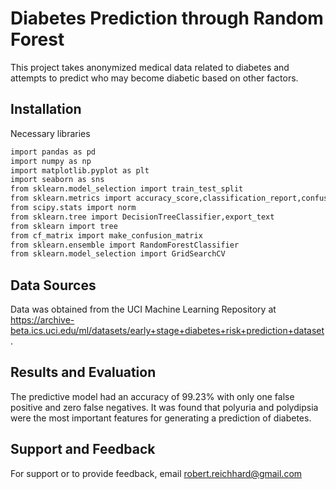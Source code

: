 
# Diabetes Prediction through Random Forest

This project takes anonymized medical data related to diabetes and attempts to predict who may become diabetic based on other factors. 
## Installation

Necessary libraries

```bash
import pandas as pd
import numpy as np
import matplotlib.pyplot as plt
import seaborn as sns
from sklearn.model_selection import train_test_split
from sklearn.metrics import accuracy_score,classification_report,confusion_matrix
from scipy.stats import norm
from sklearn.tree import DecisionTreeClassifier,export_text
from sklearn import tree
from cf_matrix import make_confusion_matrix
from sklearn.ensemble import RandomForestClassifier
from sklearn.model_selection import GridSearchCV
```
    
## Data Sources

Data was obtained from the UCI Machine Learning Repository at https://archive-beta.ics.uci.edu/ml/datasets/early+stage+diabetes+risk+prediction+dataset.


## Results and Evaluation

The predictive model had an accuracy of 99.23% with only one false positive and zero false negatives. It was found that polyuria and polydipsia were the most important features for generating a prediction of diabetes.

## Support and Feedback

For support or to provide feedback, email robert.reichhard@gmail.com

